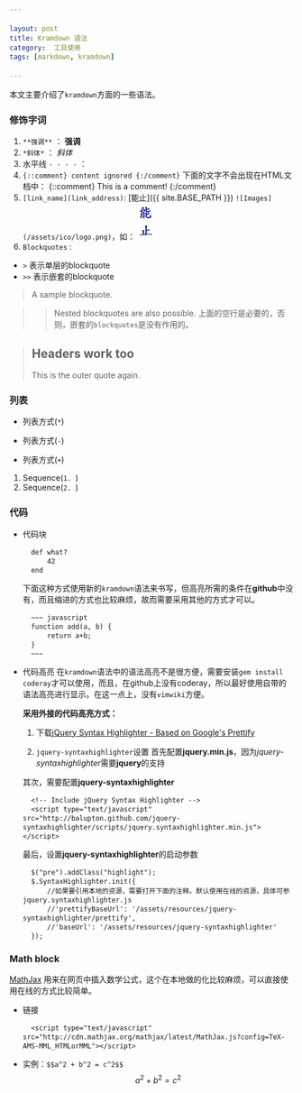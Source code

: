```yaml
---

layout: post
title: Kramdown 语法
category:  工具使用
tags: [markdown, kramdown]

---
```


本文主要介绍了`kramdown`方面的一些语法。

### 修饰字词
1. `**强调**`	：	**强调**
2. `*斜体*`		： 	*斜体*
3. 水平线 `- - - -` ： 
4. `{::comment} content ignored {:/comment}`
	下面的文字不会出现在HTML文档中：
	{::comment}
	This is a comment!
	{:/comment}
5. `[link_name](link_address)`:
	[能止]({{ site.BASE_PATH }})
    `![Images](/assets/ico/logo.png)`，如：
	![Images](/assets/ico/logo.png)
4. `Blockquotes` :

- `>`	表示单层的blockquote
- `>>`	表示嵌套的blockquote

>A sample blockquote.

>>Nested blockquotes are also possible.
>>上面的空行是必要的，否则，嵌套的`blockquotes`是没有作用的。

> ## Headers work too
> This is the outer quote again.

### 列表
* 列表方式(`*`)
- 列表方式(`-`)
+ 列表方式(`+`)

1. Sequence(`1. `)
2. Sequence(`2. `)

### 代码
- 代码块

		def what?
			42
		end	

   下面这种方式使用新的`kramdown`语法来书写，但高亮所需的条件在**github**中没有，而且缩进的方式也比较麻烦，故而需要采用其他的方式才可以。


		~~~ javascript
		function add(a, b) {
			return a+b;
		}
		~~~

- 代码高亮
  在`kramdown`语法中的语法高亮不是很方便，需要安装`gem install coderay`才可以使用，而且，在github上没有coderay，所以最好使用自带的语法高亮进行显示。在这一点上，没有`vimwiki`方便。

  **采用外接的代码高亮方式：**
  1. 下载[jQuery Syntax Highlighter - Based on Google's Prettify](http://balupton.github.io/jquery-syntaxhighlighter/demo/)
  2. `jquery-syntaxhighlighter`设置
	首先配置**jquery.min.js**，因为*jquery-syntaxhighlighter*需要**jquery**的支持
		
		<script type="text/javascript" src="http://ajax.googleapis.com/ajax/libs/jquery/1.4.2/jquery.min.js"></script>
	
	其次，需要配置**jquery-syntaxhighlighter**

		<!-- Include jQuery Syntax Highlighter -->
		<script type="text/javascript" src="http://balupton.github.com/jquery-syntaxhighlighter/scripts/jquery.syntaxhighlighter.min.js"></script>

	最后，设置**jquery-syntaxhighlighter**的启动参数

		$("pre").addClass("highlight");
		$.SyntaxHighlighter.init({
			//如果要引用本地的资源，需要打开下面的注释。默认使用在线的资源，具体可参jquery.syntaxhighlighter.js
			//'prettifyBaseUrl': '/assets/resources/jquery-syntaxhighlighter/prettify',
			//'baseUrl': '/assets/resources/jquery-syntaxhighlighter'
		});


### Math block

[MathJax](http://www.mathjax.org/) 用来在网页中插入数学公式，这个在本地做的化比较麻烦，可以直接使用在线的方式比较简单。

- 链接	

		<script type="text/javascript" src="http://cdn.mathjax.org/mathjax/latest/MathJax.js?config=TeX-AMS-MML_HTMLorMML"></script>

- 实例：`$$a^2 + b^2 = c^2$$` 
  $$a^2 + b^2 = c^2$$